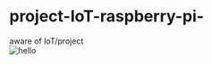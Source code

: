 # project-IoT-raspberry-pi-
aware of IoT/project   
![hello](https://www.google.com/search?q=iot+images&rlz=1C1CHBD_enIN819IN819&tbm=isch&source=iu&ictx=1&fir=RkLUnvyYaJwH2M%253A%252CwWywObGb00QSiM%252C_&usg=AI4_-kTN1Lul0bQ6d0nOOe86RkxmlwzAcQ&sa=X&ved=2ahUKEwjbk_bV7NTgAhWEfH0KHfEKBksQ9QEwAHoECAUQBA&biw=1366&bih=657#imgrc=pGwtYW9WXQO6WM:)

